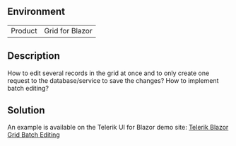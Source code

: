 
## Environment

<table>
<tbody>
<tr>
<td>Product</td>
<td>Grid for Blazor</td>
</tr>
</tbody>
</table>

## Description

How to edit several records in the grid at once and to only create one request to the database/service to save the changes? How to implement batch editing?

## Solution

An example is available on the Telerik UI for Blazor demo site: [Telerik Blazor Grid Batch Editing](https://demos.telerik.com/blazor-ui/grid/batch-editing)
